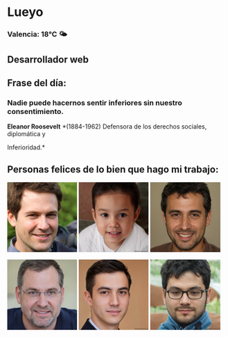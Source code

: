 # Lueyo
### Valencia:  18°C 🌤️
## Desarrollador web
## Frase del día:
<!-- START QUOTE -->
### Nadie puede hacernos sentir inferiores sin nuestro consentimiento.
**Eleanor Roosevelt** *(1884-1962) Defensora de los derechos sociales, diplomática y 


Inferioridad.*
<!-- END QUOTE -->






## Personas felices de lo bien que hago mi trabajo:

<p float="left">
  <img src="src/image_0.png" width="32%" />
  <img src="src/image_1.png" width="32%" /> 
  <img src="src/image_2.png" width="32%" />
</p>
<p float="left">
  <img src="src/image_3.png" width="32%" />
  <img src="src/image_4.png" width="32%" /> 
  <img src="src/image_5.png" width="32%" />
</p>
